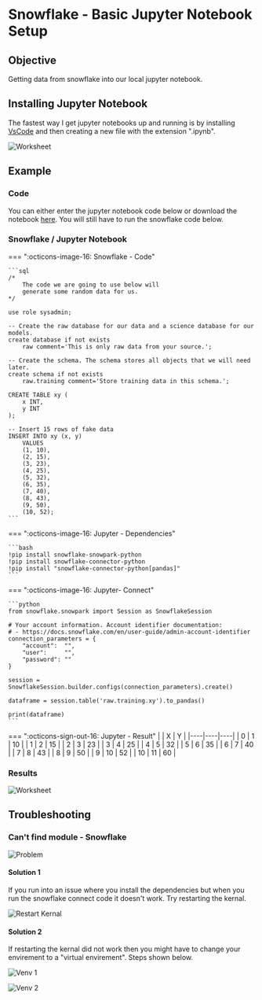 # Snowflake - Basic Jupyter Notebook Setup

## Objective 
Getting data from snowflake into our local jupyter notebook.

## Installing Jupyter Notebook
The fastest way I get jupyter notebooks up and running is by installing [VsCode](https://code.visualstudio.com/) and then creating a new file with the extension ".ipynb".

![Worksheet](images/basic_vscode.gif)

## Example

### Code
You can either enter the jupyter notebook code below or download the notebook [here](https://sfc-gh-dwilczak.github.io/tutorials/snowflake/jupyter/notebooks/basic.ipynb). You will still have to run the snowflake code below.


### Snowflake / Jupyter Notebook
=== ":octicons-image-16: Snowflake - Code"

    ```sql
    /* 
        The code we are going to use below will
        generate some random data for us. 
    */

    use role sysadmin;

    -- Create the raw database for our data and a science database for our models.
    create database if not exists 
        raw comment='This is only raw data from your source.';

    -- Create the schema. The schema stores all objects that we will need later.
    create schema if not exists
        raw.training comment='Store training data in this schema.';

    CREATE TABLE xy (
        x INT,
        y INT
    );

    -- Insert 15 rows of fake data
    INSERT INTO xy (x, y)
        VALUES
        (1, 10),
        (2, 15),
        (3, 23),
        (4, 25),
        (5, 32),
        (6, 35),
        (7, 40),
        (8, 43),
        (9, 50),
        (10, 52);
    ```

=== ":octicons-image-16: Jupyter - Dependencies"

    ```bash
    !pip install snowflake-snowpark-python
    !pip install snowflake-connector-python
    !pip install "snowflake-connector-python[pandas]"
    ```

=== ":octicons-image-16: Jupyter- Connect"

    ```python
    from snowflake.snowpark import Session as SnowflakeSession

    # Your account information. Account identifier documentation: 
    # - https://docs.snowflake.com/en/user-guide/admin-account-identifier
    connection_parameters = {
        "account":  "",
        "user":     "",
        "password": ""
    }

    session = SnowflakeSession.builder.configs(connection_parameters).create() 

    dataframe = session.table('raw.training.xy').to_pandas()

    print(dataframe)
    ```

=== ":octicons-sign-out-16: Jupyter - Result"
    |    | X  |  Y  |
    |----|----|----|
    | 0  | 1  | 10 |
    | 1  | 2  | 15 |
    | 2  | 3  | 23 |
    | 3  | 4  | 25 |
    | 4  | 5  | 32 |
    | 5  | 6  | 35 |
    | 6  | 7  | 40 |
    | 7  | 8  | 43 |
    | 8  | 9  | 50 |
    | 9  | 10 | 52 |
    | 10 | 11 | 60 |

### Results

![Worksheet](images/basic_result.png)

## Troubleshooting

### Can't find module - Snowflake
![Problem](images/basic_problem.png)

#### Solution 1
If you run into an issue where you install the dependencies but when you run the snowflake connect code it doesn't work. Try restarting the kernal.

![Restart Kernal](images/basic_restart_kernal.png)

#### Solution 2
If restarting the kernal did not work then you might have to change your envirement to a "virtual envirement". Steps shown below.

![Venv 1](images/basic_venv_1.png)

![Venv 2](images/basic_venv_2.png)
